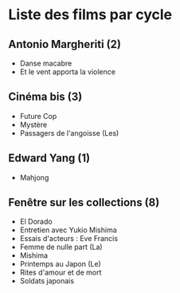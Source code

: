 # Liste des films par cycle

## Antonio Margheriti (2)

  * Danse macabre  
  * Et le vent apporta la violence

## Cinéma bis (3)

  * Future Cop  
  * Mystère  
  * Passagers de l'angoisse (Les)

## Edward Yang (1)

  * Mahjong

## Fenêtre sur les collections (8)

  * El Dorado  
  * Entretien avec Yukio Mishima  
  * Essais d'acteurs : Eve Francis  
  * Femme de nulle part (La)  
  * Mishima  
  * Printemps au Japon (Le)  
  * Rites d'amour et de mort  
  * Soldats japonais  
